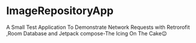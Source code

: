 # ImageRepositoryApp
A Small Test Application To Demonstrate Network Requests with Retrorofit ,Room Database and Jetpack compose-The Icing On The Cake😉
